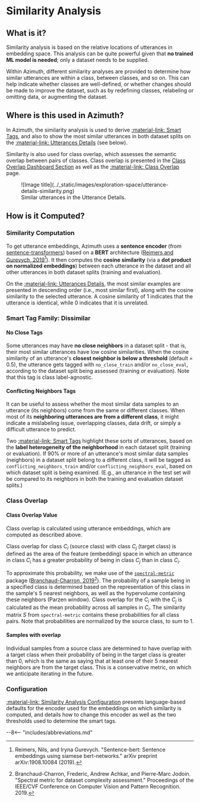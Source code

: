 # Similarity Analysis

## What is it?

Similarity analysis is based on the relative locations of utterances in embedding space. This
analysis can be quite powerful given that **no trained ML model is needed**; only a dataset needs to
be supplied.

Within Azimuth, different similarity analyses are provided to determine how similar utterances are
within a class, between classes, and so on. This can help indicate whether classes are well-defined,
or whether changes should be made to improve the dataset, such as by redefining classes, relabeling
or omitting data, or augmenting the dataset.

## Where is this used in Azimuth?

In Azimuth, the similarity analysis is used to derive [:material-link: Smart Tags](smart-tags.md),
and also to show the most similar utterances in both dataset splits on
the [:material-link: Utterances Details](../user-guide/exploration-space/utterance-details.md)
(see below).

Similarity is also used for class overlap, which assesses the semantic overlap between pairs of
classes. Class overlap is presented in the [Class Overlap Dashboard
Section](../user-guide/index.md#class-overlap) as well as the
[:material-link: Class Overlap](../user-guide/class-overlap.md) page.

<figure markdown>
  ![Image title](../_static/images/exploration-space/utterance-details-similarity.png)
  <figcaption>Similar utterances in the Utterance Details.</figcaption>
</figure>

## How is it Computed?

### Similarity Computation

To get utterance embeddings, Azimuth uses a **sentence encoder** (from
[sentence-transformers](https://github.com/UKPLab/sentence-transformers)) based on a **BERT** architecture
([Reimers and Gurevych, 2019](https://arxiv.org/abs/1908.10084)[^1]). It then computes
the **cosine similarity** (via a **dot product on normalized embeddings**) between each utterance in
the dataset and all other utterances in both dataset splits (training and evaluation).

On the [:material-link: Utterances Details](../user-guide/exploration-space/utterance-details.md),
the most similar examples are presented in descending order (i.e., most similar first), along with
the cosine similarity to the selected utterance. A cosine similarity of 1 indicates that the
utterance is identical, while 0 indicates that it is unrelated.

### Smart Tag Family: Dissimilar

#### No Close Tags

Some utterances may have **no close neighbors** in a dataset split - that is, their most similar
utterances have low cosine similarities. When the cosine similarity of an utterance's **closest
neighbor is below a threshold** (default = 0.5), the utterance gets tagged with
`no_close_train` and/or `no_close_eval`, according to the dataset split being assessed (training or
evaluation). Note that this tag is class label-agnostic.

#### Conflicting Neighbors Tags

It can be useful to assess whether the most similar data samples to an utterance (its neighbors)
come from the same or different classes. When most of its **neighboring utterances are from a
different class**, it might indicate a mislabeling issue, overlapping classes, data drift, or simply
a difficult utterance to predict.

Two [:material-link: Smart Tags](./smart-tags.md) highlight these sorts of utterances, based on
the **label heterogeneity of the neighborhood** in each dataset split (training or evaluation). If
90% or more of an utterance's most similar data samples (neighbors) in a dataset split belong to a
different class, it will be tagged as `conflicting_neighbors_train`
and/or `conflicting_neighbors_eval`, based on which dataset split is being examined. (E.g., an
utterance in the test set will be compared to its neighbors in both the training and evaluation
dataset splits.)

### Class Overlap

#### Class Overlap Value

Class overlap is calculated using utterance embeddings, which are computed as described above.

Class overlap for class *C<sub>i</sub>* (source class) with class *C<sub>j</sub>* (target class) is
defined as the area of the feature (embedding) space in which an utterance in class
*C<sub>i</sub>* has a greater probability of being in class *C<sub>j</sub>* than in class
*C<sub>i</sub>*.

To approximate this probability, we make use of the
[`spectral-metric`](https://github.com/Dref360/spectral-metric) package
([Branchaud-Charron, 2019](https://arxiv.org/abs/1905.07299)[^2]). The probability of a sample
being in a specified class is determined based on the representation of this class in the
sample's 5 nearest neighbors, as well as the hypervolume containing these neighbors (Parzen
window). Class overlap for the *C<sub>i</sub>* with the *C<sub>j</sub>* is calculated as the mean
probability across all samples in *C<sub>i</sub>*. The similarity matrix *S* from `spectral-metric`
contains these probabilities for all class pairs. Note that probabilities are normalized by the
source class, to sum to 1.

#### Samples with overlap

Individual samples from a source class are determined to have overlap with a target class when
their probability of being in the target class is greater than 0, which is the same as saying
that at least one of their 5 nearest neighbors are from the target class. This is a
conservative metric, on which we anticipate iterating in the future.


### Configuration

[:material-link: Similarity Analysis Configuration](../reference/configuration/analyses/similarity.md)
presents language-based defaults for the encoder used for the embeddings on which similarity is
computed, and details how to change this encoder as well as the two thresholds used to determine
the smart tags.

[^1]: Reimers, Nils, and Iryna Gurevych. "Sentence-bert: Sentence embeddings using siamese
bert-networks." arXiv preprint arXiv:1908.10084 (2019).
[^2]: Branchaud-Charron, Frederic, Andrew Achkar, and Pierre-Marc Jodoin. "Spectral metric for
dataset complexity assessment." Proceedings of the IEEE/CVF Conference on Computer Vision and
Pattern Recognition. 2019.

--8<-- "includes/abbreviations.md"

